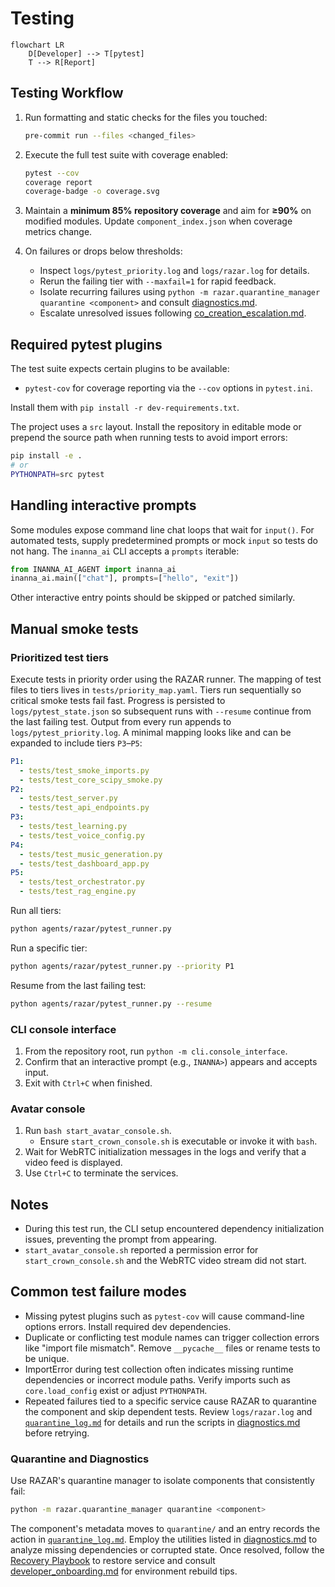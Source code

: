 # Testing

```mermaid
flowchart LR
    D[Developer] --> T[pytest]
    T --> R[Report]
```

## Testing Workflow

1. Run formatting and static checks for the files you touched:

   ```bash
   pre-commit run --files <changed_files>
   ```

2. Execute the full test suite with coverage enabled:

   ```bash
   pytest --cov
   coverage report
   coverage-badge -o coverage.svg
   ```

3. Maintain a **minimum 85% repository coverage** and aim for **≥90%** on
   modified modules. Update `component_index.json` when coverage metrics change.

4. On failures or drops below thresholds:

   - Inspect `logs/pytest_priority.log` and `logs/razar.log` for details.
   - Rerun the failing tier with `--maxfail=1` for rapid feedback.
   - Isolate recurring failures using `python -m razar.quarantine_manager
     quarantine <component>` and consult [diagnostics.md](diagnostics.md).
   - Escalate unresolved issues following
     [co_creation_escalation.md](co_creation_escalation.md).

## Required pytest plugins

The test suite expects certain plugins to be available:

- `pytest-cov` for coverage reporting via the `--cov` options in `pytest.ini`.

Install them with `pip install -r dev-requirements.txt`.

The project uses a `src` layout. Install the repository in editable mode or
prepend the source path when running tests to avoid import errors:

```bash
pip install -e .
# or
PYTHONPATH=src pytest
```

## Handling interactive prompts

Some modules expose command line chat loops that wait for `input()`.
For automated tests, supply predetermined prompts or mock `input` so
tests do not hang.  The `inanna_ai` CLI accepts a `prompts` iterable:

```python
from INANNA_AI_AGENT import inanna_ai
inanna_ai.main(["chat"], prompts=["hello", "exit"])
```

Other interactive entry points should be skipped or patched similarly.

## Manual smoke tests

### Prioritized test tiers

Execute tests in priority order using the RAZAR runner. The mapping of test
files to tiers lives in `tests/priority_map.yaml`. Tiers run sequentially so
critical smoke tests fail fast. Progress is persisted to `logs/pytest_state.json`
so subsequent runs with `--resume` continue from the last failing test. Output
from every run appends to `logs/pytest_priority.log`.  A minimal mapping looks
like and can be expanded to include tiers `P3`–`P5`:

```yaml
P1:
  - tests/test_smoke_imports.py
  - tests/test_core_scipy_smoke.py
P2:
  - tests/test_server.py
  - tests/test_api_endpoints.py
P3:
  - tests/test_learning.py
  - tests/test_voice_config.py
P4:
  - tests/test_music_generation.py
  - tests/test_dashboard_app.py
P5:
  - tests/test_orchestrator.py
  - tests/test_rag_engine.py
```

Run all tiers:

```bash
python agents/razar/pytest_runner.py
```

Run a specific tier:

```bash
python agents/razar/pytest_runner.py --priority P1
```

Resume from the last failing test:

```bash
python agents/razar/pytest_runner.py --resume
```

### CLI console interface

1. From the repository root, run `python -m cli.console_interface`.
1. Confirm that an interactive prompt (e.g., `INANNA>`) appears and accepts input.
1. Exit with `Ctrl+C` when finished.

### Avatar console

1. Run `bash start_avatar_console.sh`.
   - Ensure `start_crown_console.sh` is executable or invoke it with `bash`.
1. Wait for WebRTC initialization messages in the logs and verify that a video feed is displayed.
1. Use `Ctrl+C` to terminate the services.

## Notes

- During this test run, the CLI setup encountered dependency initialization issues, preventing the prompt from appearing.
- `start_avatar_console.sh` reported a permission error for `start_crown_console.sh` and the WebRTC video stream did not start.

## Common test failure modes

- Missing pytest plugins such as `pytest-cov` will cause command-line options errors. Install required dev dependencies.
- Duplicate or conflicting test module names can trigger collection errors like "import file mismatch". Remove `__pycache__` files or rename tests to be unique.
- ImportError during test collection often indicates missing runtime dependencies or incorrect module paths. Verify imports such as `core.load_config` exist or adjust `PYTHONPATH`.
- Repeated failures tied to a specific service cause RAZAR to quarantine the component and skip dependent tests. Review `logs/razar.log` and [`quarantine_log.md`](quarantine_log.md) for details and run the scripts in [diagnostics.md](diagnostics.md) before retrying.

### Quarantine and Diagnostics
Use RAZAR's quarantine manager to isolate components that consistently fail:

```bash
python -m razar.quarantine_manager quarantine <component>
```

The component's metadata moves to `quarantine/` and an entry records the action in [`quarantine_log.md`](quarantine_log.md). Employ the utilities listed in [diagnostics.md](diagnostics.md) to analyze missing dependencies or corrupted state. Once resolved, follow the [Recovery Playbook](recovery_playbook.md) to restore service and consult [developer_onboarding.md](developer_onboarding.md) for environment rebuild tips.
